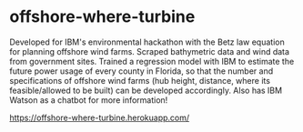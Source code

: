 # offshore-where-turbine

Developed for IBM's environmental hackathon with the Betz law equation for planning offshore wind farms. Scraped bathymetric data and wind data from government sites. Trained a regression model with IBM to estimate the future power usage of every county in Florida, so that the number and specifications of offshore wind farms (hub height, distance, where its feasible/allowed to be built) can be developed accordingly. Also has IBM Watson as a chatbot for more information!

https://offshore-where-turbine.herokuapp.com/
